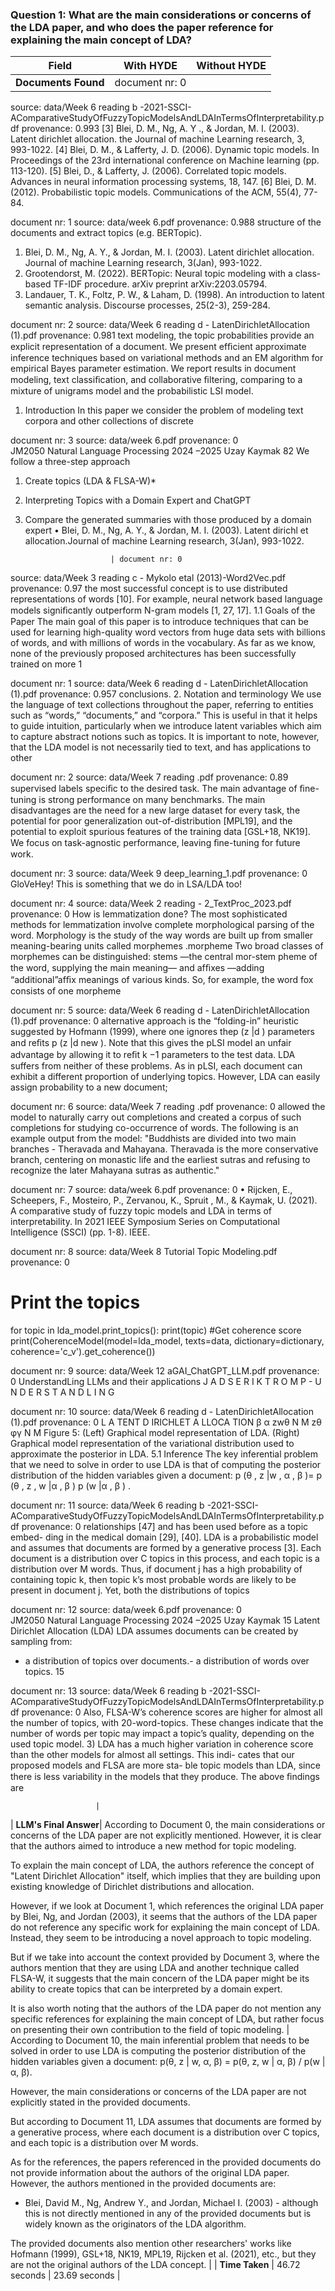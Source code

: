 ### Question 1: What are the main considerations or concerns of the LDA paper, and who does the paper reference for explaining the main concept of LDA?

| Field                 | With HYDE                                 | Without HYDE                              |
|-----------------------|-------------------------------------------|-------------------------------------------|
| **Documents Found**   | document nr: 0 
 source: data/Week 6 reading b -2021-SSCI-AComparativeStudyOfFuzzyTopicModelsAndLDAInTermsOfInterpretability.pdf 
 provenance: 0.993 
 [3] Blei, D. M., Ng, A. Y ., & Jordan, M. I. (2003). Latent dirichlet
allocation. the Journal of machine Learning research, 3, 993-1022.
[4] Blei, D. M., & Lafferty, J. D. (2006). Dynamic topic models. In
Proceedings of the 23rd international conference on Machine learning
(pp. 113-120).
[5] Blei, D., & Lafferty, J. (2006). Correlated topic models. Advances in
neural information processing systems, 18, 147.
[6] Blei, D. M. (2012). Probabilistic topic models. Communications of the
ACM, 55(4), 77-84. 
 
document nr: 1 
 source: data/week 6.pdf 
 provenance: 0.988 
 structure of the documents and extract topics (e.g. BERTopic).
1) Blei, D. M., Ng, A. Y., & Jordan, M. I. (2003). Latent dirichlet allocation. Journal of machine Learning research, 3(Jan), 993-1022.
2) Grootendorst, M. (2022). BERTopic: Neural topic modeling with a class-based TF-IDF procedure. arXiv preprint arXiv:2203.05794.
3) Landauer, T. K., Foltz, P. W., & Laham, D. (1998). An introduction to latent semantic analysis. Discourse processes, 25(2-3), 259-284. 
 
document nr: 2 
 source: data/Week 6 reading d - LatenDirichletAllocation (1).pdf 
 provenance: 0.981 
 text modeling, the topic probabilities provide an explicit representation of a document. We present
efﬁcient approximate inference techniques based on variational methods and an EM algorithm for
empirical Bayes parameter estimation. We report results in document modeling, text classiﬁcation,
and collaborative ﬁltering, comparing to a mixture of unigrams model and the probabilistic LSI
model.
1. Introduction
In this paper we consider the problem of modeling text corpora and other collections of discrete 
 
document nr: 3 
 source: data/week 6.pdf 
 provenance: 0 
 JM2050 Natural Language Processing 2024 –2025
Uzay Kaymak 82
We follow a three-step approach 
1. Create topics (LDA & FLSA-W)*
2. Interpreting Topics with a Domain Expert and ChatGPT
3. Compare the generated summaries with those 
produced by a domain expert
• Blei, D. M., Ng, A. Y., & Jordan, M. I. (2003). Latent dirichl et allocation.Journal of machine Learning research, 3(Jan), 993-1022. 
 
                          | document nr: 0 
 source: data/Week 3 reading c - Mykolo etal (2013)-Word2Vec.pdf 
 provenance: 0.97 
 the most successful concept is to use distributed representations of words [10]. For example, neural
network based language models signiﬁcantly outperform N-gram models [1, 27, 17].
1.1 Goals of the Paper
The main goal of this paper is to introduce techniques that can be used for learning high-quality word
vectors from huge data sets with billions of words, and with millions of words in the vocabulary. As
far as we know, none of the previously proposed architectures has been successfully trained on more
1 
 
document nr: 1 
 source: data/Week 6 reading d - LatenDirichletAllocation (1).pdf 
 provenance: 0.957 
 conclusions.
2. Notation and terminology
We use the language of text collections throughout the paper, referring to entities such as “words,”
“documents,” and “corpora.” This is useful in that it helps to guide intuition, particularly when
we introduce latent variables which aim to capture abstract notions such as topics. It is important
to note, however, that the LDA model is not necessarily tied to text, and has applications to other 
 
document nr: 2 
 source: data/Week 7 reading .pdf 
 provenance: 0.89 
 supervised labels speciﬁc to the desired task. The main advantage of ﬁne-tuning is strong
performance on many benchmarks. The main disadvantages are the need for a new large
dataset for every task, the potential for poor generalization out-of-distribution [MPL19], and
the potential to exploit spurious features of the training data [GSL+18, NK19]. We focus
on task-agnostic performance, leaving ﬁne-tuning for future work. 
 
document nr: 3 
 source: data/Week 9 deep_learning_1.pdf 
 provenance: 0 
 GloVeHey! This is something that we do in LSA/LDA too! 
 
document nr: 4 
 source: data/Week 2 reading - 2_TextProc_2023.pdf 
 provenance: 0 
 How is lemmatization done? The most sophisticated methods for lemmatization
involve complete morphological parsing of the word. Morphology is the study of
the way words are built up from smaller meaning-bearing units called morphemes .morpheme
Two broad classes of morphemes can be distinguished: stems —the central mor-stem
pheme of the word, supplying the main meaning— and afﬁxes —adding “additional”afﬁx
meanings of various kinds. So, for example, the word fox consists of one morpheme 
 
document nr: 5 
 source: data/Week 6 reading d - LatenDirichletAllocation (1).pdf 
 provenance: 0 
 alternative approach is the “folding-in” heuristic suggested by Hofmann (1999), where one ignores
thep (z |d ) parameters and reﬁts p (z |d new ). Note that this gives the pLSI model an unfair advantage
by allowing it to reﬁt k −1 parameters to the test data.
LDA suffers from neither of these problems. As in pLSI, each document can exhibit a different
proportion of underlying topics. However, LDA can easily assign probability to a new document; 
 
document nr: 6 
 source: data/Week 7 reading .pdf 
 provenance: 0 
 allowed the model to naturally carry out completions and created a corpus of such completions for
studying co-occurrence of words.
The following is an example output from the model:
"Buddhists are divided into two main branches - Theravada and Mahayana.
Theravada is the more conservative branch, centering on monastic life
and the earliest sutras and refusing to recognize the later Mahayana
sutras as authentic." 
 
document nr: 7 
 source: data/week 6.pdf 
 provenance: 0 
 • Rijcken, E., Scheepers, F., Mosteiro, P., Zervanou, K., Spruit , M., & Kaymak, U. (2021). A comparative study of fuzzy topic models 
and LDA in terms of interpretability. In 2021 IEEE Symposium Series on Computational Intelligence (SSCI) (pp. 1-8). IEEE. 
 
document nr: 8 
 source: data/Week 8 Tutorial Topic Modeling.pdf 
 provenance: 0 
 # Print the topics
for topic in lda_model.print_topics():
    print(topic)
#Get coherence score
print(CoherenceModel(model=lda_model, texts=data, dictionary=dictionary, coherence='c_v').get_coherence()) 
 
document nr: 9 
 source: data/Week 12 aGAI_ChatGPT_LLM.pdf 
 provenance: 0 
 UnderstandLing
LLMs and their applications
J A D S
E R I K  T R O M P  - U N D E R S T A N D L I N G 
 
document nr: 10 
 source: data/Week 6 reading d - LatenDirichletAllocation (1).pdf 
 provenance: 0 
 L A TENT D IRICHLET A LLOCA TION
β
α zwθ N M
zθ
φγ
N M
Figure 5: (Left) Graphical model representation of LDA. (Right) Graphical model representation
of the variational distribution used to approximate the posterior in LDA.
5.1 Inference
The key inferential problem that we need to solve in order to use LDA is that of computing the
posterior distribution of the hidden variables given a document:
p (θ , z |w , α , β )= p (θ , z , w |α , β )
p (w |α , β ) . 
 
document nr: 11 
 source: data/Week 6 reading b -2021-SSCI-AComparativeStudyOfFuzzyTopicModelsAndLDAInTermsOfInterpretability.pdf 
 provenance: 0 
 relationships [47] and has been used before as a topic embed-
ding in the medical domain [29], [40]. LDA is a probabilistic
model and assumes that documents are formed by a generative
process [3]. Each document is a distribution over C topics in
this process, and each topic is a distribution over M words.
Thus, if document j has a high probability of containing
topic k, then topic k’s most probable words are likely to be
present in document j. Yet, both the distributions of topics 
 
document nr: 12 
 source: data/week 6.pdf 
 provenance: 0 
 JM2050 Natural Language Processing 2024 –2025
Uzay Kaymak 15
Latent Dirichlet Allocation (LDA)
LDA assumes documents can be created by sampling from:
- a distribution of topics over documents.- a distribution of words over topics. 
15 
 
document nr: 13 
 source: data/Week 6 reading b -2021-SSCI-AComparativeStudyOfFuzzyTopicModelsAndLDAInTermsOfInterpretability.pdf 
 provenance: 0 
 Also, FLSA-W’s coherence scores are higher for almost
all the number of topics, with 20-word-topics. These
changes indicate that the number of words per topic may
impact a topic’s quality, depending on the used topic
model.
3) LDA has a much higher variation in coherence score
than the other models for almost all settings. This indi-
cates that our proposed models and FLSA are more sta-
ble topic models than LDA, since there is less variability
in the models that they produce. The above ﬁndings are 
 
                       |
| **LLM's Final Answer**| According to Document 0, the main considerations or concerns of the LDA paper are not explicitly mentioned. However, it is clear that the authors aimed to introduce a new method for topic modeling.

To explain the main concept of LDA, the authors reference the concept of "Latent Dirichlet Allocation" itself, which implies that they are building upon existing knowledge of Dirichlet distributions and allocation. 

However, if we look at Document 1, which references the original LDA paper by Blei, Ng, and Jordan (2003), it seems that the authors of the LDA paper do not reference any specific work for explaining the main concept of LDA. Instead, they seem to be introducing a novel approach to topic modeling.

But if we take into account the context provided by Document 3, where the authors mention that they are using LDA and another technique called FLSA-W, it suggests that the main concern of the LDA paper might be its ability to create topics that can be interpreted by a domain expert.

It is also worth noting that the authors of the LDA paper do not mention any specific references for explaining the main concept of LDA, but rather focus on presenting their own contribution to the field of topic modeling.                        | According to Document 10, the main inferential problem that needs to be solved in order to use LDA is computing the posterior distribution of the hidden variables given a document: p(θ, z | w, α, β) = p(θ, z, w | α, β) / p(w | α, β).

However, the main considerations or concerns of the LDA paper are not explicitly stated in the provided documents.

But according to Document 11, LDA assumes that documents are formed by a generative process, where each document is a distribution over C topics, and each topic is a distribution over M words. 

As for the references, the papers referenced in the provided documents do not provide information about the authors of the original LDA paper. However, the authors mentioned in the provided documents are:

* Blei, David M., Ng, Andrew Y., and Jordan, Michael I. (2003) - although this is not directly mentioned in any of the provided documents but is widely known as the originators of the LDA algorithm.

The provided documents also mention other researchers' works like Hofmann (1999), GSL+18, NK19, MPL19, Rijcken et al. (2021), etc., but they are not the original authors of the LDA concept.                     |
| **Time Taken**        | 46.72 seconds                          | 23.69 seconds                       |

